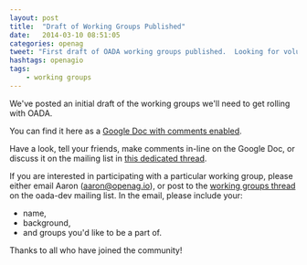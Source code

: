 ```yaml
---
layout: post
title:  "Draft of Working Groups Published"
date:   2014-03-10 08:51:05
categories: openag
tweet: "First draft of OADA working groups published.  Looking for volunteers!"
hashtags: openagio
tags: 
    - working groups
---
```


We've posted an initial draft of the working groups we'll need to get rolling with OADA.  

You can find it here as
a <a href="https://docs.google.com/document/d/1YANKSAnxbqt8CgeumTAvMCK6O5o_-Uj_J-kLjTDFPe0/edit?usp=sharing">Google Doc with comments enabled</a>.

Have a look, tell your friends, make comments in-line on the Google Doc, or discuss it on the mailing list in 
<a href="https://groups.google.com/forum/#!topic/oada-dev/dcE1gSPthA4">this dedicated thread</a>.

If you are interested in participating with a particular working group, please either email Aaron (<a href="mailto:aaron@openag.io">aaron@openag.io</a>),
or post to the <a href="https://groups.google.com/forum/#!topic/oada-dev/dcE1gSPthA4">working groups thread</a> on the oada-dev mailing list.  In the email, please include your:

- name, 
- background, 
- and groups you'd like to be a part of.

Thanks to all who have joined the community!
